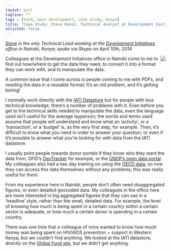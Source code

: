 ```yaml
---
layout: post
tagline: ""
tags : [tech, open development, case study, kenya]
title: "Case Study: Steve Kenei, Technical Analyst at Development Initiatives in Nairobi, Kenya"
unlisted: false
---
```


*[Steve](http://devinit.org/author/steve-kenei/) is the only Technical Lead working at the [Development Initiatives](http://devinit.org/) office in Nairobi, Kenya; spoke via Skype on April 10th, 2014*

<img src="http://devinit.org/wp-content/uploads/2013/09/Steve-Kenei-233x300.jpg" align="right">

Colleagues at the Development Initiatives office in Nairobi come to me to find out how/where to get the data they need, to convert it into a format they can work with, and to manipulate the data.  

A common issue that I come across is people coming to me with PDFs, and needing the data in a reusable format; it’s an old problem, and it’s getting boring! 

I normally work directly with the [IATI Datastore](http://iatistandard.org/datastore/csv-query-builder/) but for people with less technical knowledge, there’s a number of problems with it. Even before you get to the technical skills needed to manipulate the data, even the language used isn’t useful for the average layperson; the words and terms used assume that people will understand and know what an ‘activity’, or a ‘transaction’, or a ‘budget’ is, as the very first step, for example. Then, it’s difficult to know what you need in order to answer your question; or even if it’s possible to answer what you’re looking for with data from the IATI datastore. 

I usually point people towards donor portals if they know who they want the data from; DFID’s [DevTracker](http://devtracker.dfid.gov.uk/) for example, or the [UNDP’s open data portal](http://open.undp.org/). My colleagues also had a two day training on using the [OECD data](http://www.oecd.org/dac/stats/data.htm), so now they can access this data themselves without any problems; this was really useful for them. 

From my experience here in Nairobi, people don’t often need disaggregated figures, or even detailed geocoded data. My colleagues in the office here are more interested in big aggregated figures that they can use in a ‘headline’ style, rather than the small, detailed data. For example, the level of knowing how much is being spent in a certain country within a certain sector is adequate, or how much a certain donor is spending in a certain country.

There was one time that a colleague of mine wanted to know how much money was being spent on HIV/AIDS prevention + support in Western Kenya, but we couldn’t find anything. We looked at the IATI datastore, directly on the [Global Fund site](http://www.theglobalfund.org/en/), but we didn’t get anything.

